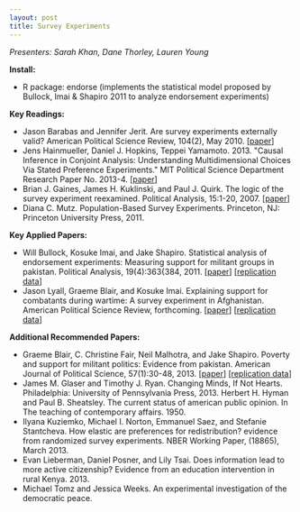 ```yaml
---
layout: post
title: Survey Experiments
---
```


*Presenters: Sarah Khan, Dane Thorley, Lauren Young*

**Install:**

- R package: endorse (implements the statistical model proposed by Bullock, Imai & Shapiro 2011 to analyze endorsement experiments)

**Key Readings:**

- Jason Barabas and Jennifer Jerit. Are survey experiments externally valid? American Political Science Review, 104(2), May 2010. [[paper](http://sites.duke.edu/niou/files/2012/04/BarabasJerit_APSR_2010.pdf)]
- Jens Hainmueller, Daniel J. Hopkins, Teppei Yamamoto. 2013. "Causal Inference in Conjoint Analysis: Understanding Multidimensional Choices Via Stated Preference Experiments." MIT Political Science Department Research Paper No. 2013-4. [[paper](http://papers.ssrn.com/sol3/papers.cfm?abstract_id=2231687)]
- Brian J. Gaines, James H. Kuklinski, and Paul J. Quirk. The logic of the survey experiment reexamined. Political Analysis, 15:1-20, 2007. [[paper](http://www.uky.edu/AS/PoliSci/Peffley/pdf/Gaines%20Kuklinski%202006%20Pol%20Analysis%20The%20Logic%20of%20the%20Survey%20Experiment%20Reexamined.pdf)]
- Diana C. Mutz. Population-Based Survey Experiments. Princeton, NJ: Princeton University Press, 2011.

**Key Applied Papers:**

- Will Bullock, Kosuke Imai, and Jake Shapiro. Statistical analysis of endorsement experiments: Measuring support for militant groups in pakistan. Political Analysis, 19(4):363{384, 2011. [[paper](http://imai.princeton.edu/research/files/support.pdf)] [[replication data](http://thedata.harvard.edu/dvn/dv/imai/faces/study/StudyPage.xhtml?globalId=hdl:%201902.1/14840&studyListingIndex=0_09205ef3c481056f79eabf0bcb05)]
- Jason Lyall, Graeme Blair, and Kosuke Imai. Explaining support for combatants during wartime: A survey experiment in Afghanistan. American Political Science Review, forthcoming. [[paper](http://imai.princeton.edu/research/files/comp.pdf)] [[replication data](http://thedata.harvard.edu/dvn/dv/imai/faces/study/StudyPage.xhtml?globalId=hdl:%201902.1/21243&studyListingIndex=0_09205ef3c481056f79eabf0bcb05)]

**Additional Recommended Papers:**

- Graeme Blair, C. Christine Fair, Neil Malhotra, and Jake Shapiro. Poverty and support for militant politics: Evidence from pakistan. American Journal of Political Science, 57(1):30-48, 2013. [[paper](http://www.princeton.edu/~jns/publications/BFMS_2012_Poverty_Militancy_Pakistan_AJPS.pdf)] [[replication data](http://thedata.harvard.edu/dvn/dv/ajps/faces/study/StudyPage.xhtml;jsessionid=7106471ced6f966099b09aae55de?%20globalId=hdl:1902.1/17042&studyListingIndex=6_7106471ced6f966099b09aae55de)]
- James M. Glaser and Timothy J. Ryan. Changing Minds, If Not Hearts. Philadelphia: University of Pennsylvania Press, 2013.
Herbert H. Hyman and Paul B. Sheatsley. The current status of american public opinion. In The teaching of contemporary affairs. 1950.
- Ilyana Kuziemko, Michael I. Norton, Emmanuel Saez, and Stefanie Stantcheva. How elastic are preferences for redistribution? evidence from randomized survey experiments. NBER Working Paper, (18865), March 2013.
- Evan Lieberman, Daniel Posner, and Lily Tsai. Does information lead to more active citizenship? Evidence from an education intervention in rural Kenya. 2013.
- Michael Tomz and Jessica Weeks. An experimental investigation of the democratic peace.